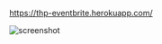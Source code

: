 https://thp-eventbrite.herokuapp.com/

![screenshot](/public/thp_eventbrite_screenshot.png?raw=true)
